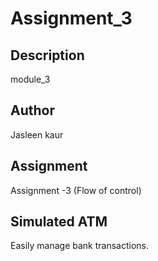 # Assignment_3

## Description
module_3

## Author
Jasleen kaur

## Assignment
Assignment -3 (Flow of control)

## Simulated ATM
Easily manage bank transactions.
